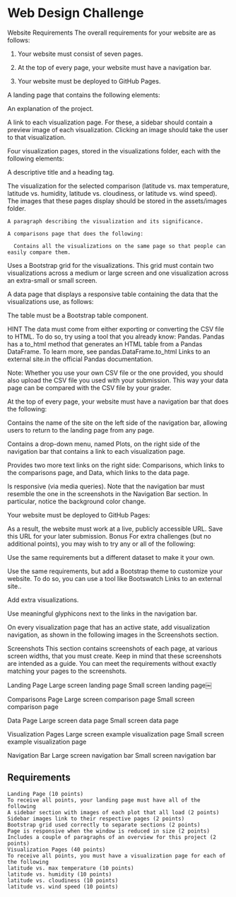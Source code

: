 # Web Design Challenge



Website Requirements
The overall requirements for your website are as follows:

  1. Your website must consist of seven pages.

  2. At the top of every page, your website must have a navigation bar.

  3. Your website must be deployed to GitHub Pages.

   

   A landing page that contains the following elements:

   An explanation of the project.

   A link to each visualization page. For these, a sidebar should contain a preview image of each visualization. Clicking an image should take the user to that           visualization.

   Four visualization pages, stored in the visualizations folder, each with the following elements:

   A descriptive title and a heading tag.

   The visualization for the selected comparison (latitude vs. max temperature, latitude vs. humidity, latitude vs. cloudiness, or latitude vs. wind speed). The images    that these pages display should be stored in the assets/images folder.

    A paragraph describing the visualization and its significance.

    A comparisons page that does the following:

      Contains all the visualizations on the same page so that people can easily compare them.

Uses a Bootstrap grid for the visualizations. This grid must contain two visualizations across a medium or large screen and one visualization across an extra-small or small screen.

A data page that displays a responsive table containing the data that the visualizations use, as follows:

The table must be a Bootstrap table component.

HINT
The data must come from either exporting or converting the CSV file to HTML. To do so, try using a tool that you already know: Pandas. Pandas has a to_html method that generates an HTML table from a Pandas DataFrame. To learn more, see pandas.DataFrame.to_html Links to an external site.in the official Pandas documentation.

  Note: Whether you use your own CSV file or the one provided, you should also upload the CSV file you used with your submission. This way your data page can be       compared with the CSV file by your grader.

At the top of every page, your website must have a navigation bar that does the following:

Contains the name of the site on the left side of the navigation bar, allowing users to return to the landing page from any page.

Contains a drop-down menu, named Plots, on the right side of the navigation bar that contains a link to each visualization page.

Provides two more text links on the right side: Comparisons, which links to the comparisons page, and Data, which links to the data page.

Is responsive (via media queries). Note that the navigation bar must resemble the one in the screenshots in the Navigation Bar section. In particular, notice the background color change.

Your website must be deployed to GitHub Pages:

As a result, the website must work at a live, publicly accessible URL. Save this URL for your later submission.
Bonus
For extra challenges (but no additional points), you may wish to try any or all of the following:

Use the same requirements but a different dataset to make it your own.

Use the same requirements, but add a Bootstrap theme to customize your website. To do so, you can use a tool like Bootswatch Links to an external site..

Add extra visualizations.

Use meaningful glyphicons next to the links in the navigation bar.

On every visualization page that has an active state, add visualization navigation, as shown in the following images in the Screenshots section.

Screenshots
This section contains screenshots of each page, at various screen widths, that you must create. Keep in mind that these screenshots are intended as a guide. You can meet the requirements without exactly matching your pages to the screenshots.

Landing Page
Large screen landing page
Small screen landing page￼

Comparisons Page
Large screen comparison page
Small screen comparison page

Data Page
Large screen data page
Small screen data page

Visualization Pages
Large screen example visualization page
Small screen example visualization page

Navigation Bar
Large screen navigation bar
Small screen navigation bar

## Requirements
    Landing Page (10 points)
    To receive all points, your landing page must have all of the following
    A sidebar section with images of each plot that all load (2 points)
    Sidebar images link to their respective pages (2 points)
    Bootstrap grid used correctly to separate sections (2 points)
    Page is responsive when the window is reduced in size (2 points)
    Includes a couple of paragraphs of an overview for this project (2 points)
    Visualization Pages (40 points)
    To receive all points, you must have a visualization page for each of the following
    latitude vs. max temperature (10 points)
    latitude vs. humidity (10 points)
    latitude vs. cloudiness (10 points)
    latitude vs. wind speed (10 points)
